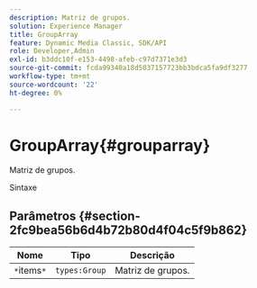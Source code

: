 ```yaml
---
description: Matriz de grupos.
solution: Experience Manager
title: GroupArray
feature: Dynamic Media Classic, SDK/API
role: Developer,Admin
exl-id: b3ddc10f-e153-4498-afeb-c97d7371e3d3
source-git-commit: fcda99340a18d5037157723bb3bdca5fa9df3277
workflow-type: tm+mt
source-wordcount: '22'
ht-degree: 0%

---
```


# GroupArray{#grouparray}

Matriz de grupos.

Sintaxe

## Parâmetros {#section-2fc9bea56b6d4b72b80d4f04c5f9b862}

| Nome | Tipo | Descrição |
|---|---|---|
| `*`items`*` | `types:Group` | Matriz de grupos. |
